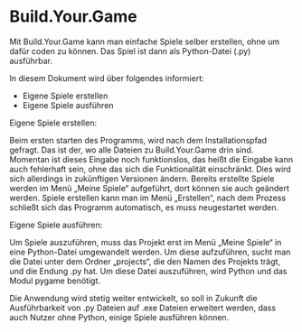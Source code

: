 # Build.Your.Game
Mit Build.Your.Game kann man einfache Spiele selber erstellen, ohne um dafür coden zu können. Das Spiel ist dann als Python-Datei (.py) ausführbar.

In diesem Dokument wird über folgendes informiert:

 - Eigene Spiele erstellen 
 - Eigene Spiele ausführen 

Eigene Spiele erstellen:

Beim ersten starten des Programms, wird nach dem Installationspfad gefragt. Das ist der, wo alle Dateien zu Build.Your.Game drin sind. Momentan ist dieses Eingabe noch funktionslos, das heißt die Eingabe kann auch fehlerhaft sein, ohne das sich die Funktionalität einschränkt. Dies wird sich allerdings in zukünftigen Versionen ändern.
Bereits erstellte Spiele werden im Menü „Meine Spiele“ aufgeführt, dort können sie auch geändert werden.
Spiele erstellen kann man im Menü „Erstellen“, nach dem Prozess schließt sich das Programm automatisch, es muss neugestartet werden.

Eigene Spiele ausführen:

Um Spiele auszuführen, muss das Projekt erst im Menü „Meine Spiele“ in eine Python-Datei umgewandelt werden.
Um diese aufzuführen, sucht man die Datei unter dem Ordner „projects“, die den Namen des Projekts trägt, und die Endung .py hat. Um diese Datei auszuführen, wird Python und das Modul pygame benötigt.

Die Anwendung wird stetig weiter entwickelt, so soll in Zukunft die Ausführbarkeit von .py Dateien auf .exe Dateien erweitert werden, dass auch Nutzer ohne Python, einige Spiele ausführen können.
